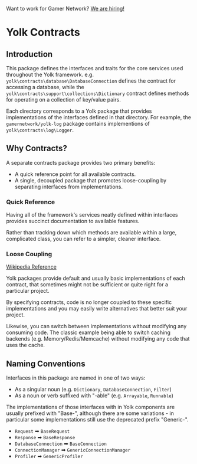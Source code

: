 Want to work for Gamer Network? [We are hiring!](http://www.gamesindustry.biz/jobs/gamer-network)

# Yolk Contracts

## Introduction

This package defines the interfaces and traits for the core services used
throughout the Yolk framework. e.g. `yolk\contracts\database\DatabaseConnection`
defines the contract for accessing a database, while the
`yolk\contracts\support\collections\Dictionary` contract defines methods for
operating on a collection of key/value pairs.

Each directory corresponds to a Yolk package that provides implementations of
the interfaces defined in that directory. For example, the `gamernetwork/yolk-log`
package contains implementions of `yolk\contracts\log\Logger`.

## Why Contracts?

A separate contracts package provides two primary benefits:

* A quick reference point for all available contracts.
* A single, decoupled package that promotes loose-coupling by separating
interfaces from implementations.

### Quick Reference

Having all of the framework's services neatly defined within interfaces provides
succinct documentation to available features.

Rather than tracking down which methods are available within a large, complicated
class, you can refer to a simpler, cleaner interface.

### Loose Coupling

[Wikipedia Reference](https://en.wikipedia.org/wiki/Loose_coupling)

Yolk packages provide default and usually basic implementations of each contract,
that sometimes might not be sufficient or quite right for a particular project.

By specifying contracts, code is no longer coupled to these specific implementations
and you may easily write alternatives that better suit your project.

Likewise, you can switch between implementations without modifying any consuming
code. The classic example being able to switch caching backends (e.g. Memory/Redis/Memcache)
without modifying any code that uses the cache.

## Naming Conventions

Interfaces in this package are named in one of two ways:

* As a singular noun (e.g. `Dictionary`, `DatabaseConnection`, `Filter`)
* As a noun or verb suffixed with "-able" (e.g. `Arrayable`, `Runnable`)

The implementations of those interfaces with in Yolk components are usually
prefixed with "Base-", although there are some variations - in particular
some implementations still use the deprecated prefix "Generic-".

* `Request` ➡ `BaseRequest`
* `Response` ➡ `BaseResponse`
* `DatabaseConnection` ➡ `BaseConnection`
* `ConnectionManager` ➡ `GenericConnectionManager`
* `Profiler` ➡ `GenericProfiler`
